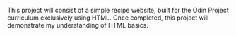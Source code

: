 This project will consist of a simple recipe website, built for the Odin 
Project curriculum exclusively using HTML. Once completed, this project will 
demonstrate my understanding of HTML basics.
